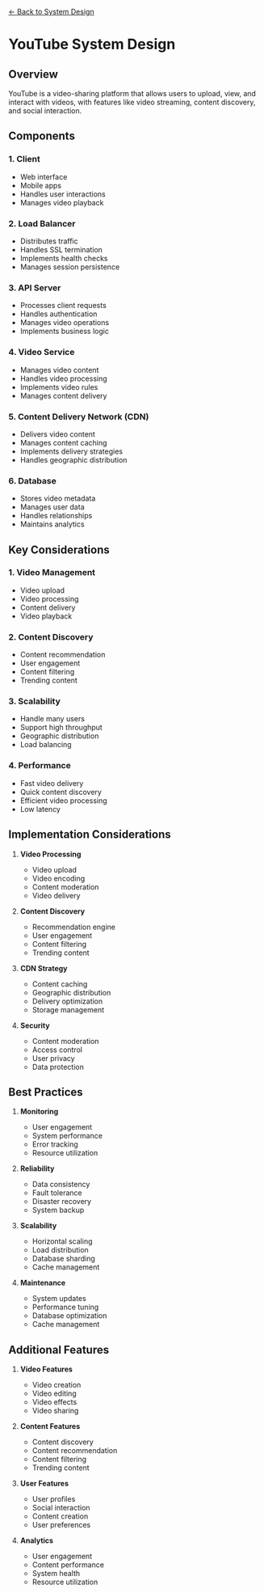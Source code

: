 [← Back to System Design](../system-design.md)

# YouTube System Design

## Overview
YouTube is a video-sharing platform that allows users to upload, view, and interact with videos, with features like video streaming, content discovery, and social interaction.

## Components

### 1. Client
- Web interface
- Mobile apps
- Handles user interactions
- Manages video playback

### 2. Load Balancer
- Distributes traffic
- Handles SSL termination
- Implements health checks
- Manages session persistence

### 3. API Server
- Processes client requests
- Handles authentication
- Manages video operations
- Implements business logic

### 4. Video Service
- Manages video content
- Handles video processing
- Implements video rules
- Manages content delivery

### 5. Content Delivery Network (CDN)
- Delivers video content
- Manages content caching
- Implements delivery strategies
- Handles geographic distribution

### 6. Database
- Stores video metadata
- Manages user data
- Handles relationships
- Maintains analytics

## Key Considerations

### 1. Video Management
- Video upload
- Video processing
- Content delivery
- Video playback

### 2. Content Discovery
- Content recommendation
- User engagement
- Content filtering
- Trending content

### 3. Scalability
- Handle many users
- Support high throughput
- Geographic distribution
- Load balancing

### 4. Performance
- Fast video delivery
- Quick content discovery
- Efficient video processing
- Low latency

## Implementation Considerations

1. **Video Processing**
   - Video upload
   - Video encoding
   - Content moderation
   - Video delivery

2. **Content Discovery**
   - Recommendation engine
   - User engagement
   - Content filtering
   - Trending content

3. **CDN Strategy**
   - Content caching
   - Geographic distribution
   - Delivery optimization
   - Storage management

4. **Security**
   - Content moderation
   - Access control
   - User privacy
   - Data protection

## Best Practices

1. **Monitoring**
   - User engagement
   - System performance
   - Error tracking
   - Resource utilization

2. **Reliability**
   - Data consistency
   - Fault tolerance
   - Disaster recovery
   - System backup

3. **Scalability**
   - Horizontal scaling
   - Load distribution
   - Database sharding
   - Cache management

4. **Maintenance**
   - System updates
   - Performance tuning
   - Database optimization
   - Cache management

## Additional Features

1. **Video Features**
   - Video creation
   - Video editing
   - Video effects
   - Video sharing

2. **Content Features**
   - Content discovery
   - Content recommendation
   - Content filtering
   - Trending content

3. **User Features**
   - User profiles
   - Social interaction
   - Content creation
   - User preferences

4. **Analytics**
   - User engagement
   - Content performance
   - System health
   - Resource utilization
